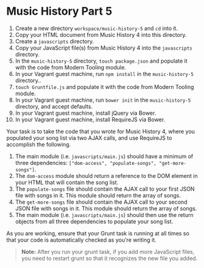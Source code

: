 # Music History Part 5

1. Create a new directory `workspace/music-history-5` and `cd` into it.
1. Copy your HTML document from Music History 4 into this directory.
1. Create a `javascripts` directory.
1. Copy your JavaScript file(s) from Music History 4 into the `javascripts` directory.
1. In the `music-history-5` directory, `touch package.json` and populate it with the code from Modern Tooling module.
1. In your Vagrant guest machine, run `npm install` in the `music-history-5` directory..
1. `touch Gruntfile.js` and populate it with the code from Modern Tooling module.
1. In your Vagrant guest machine, run `bower init` in the `music-history-5` directory, and accept defaults.
1. In your Vagrant guest machine, install jQuery via Bower.
1. In your Vagrant guest machine, install RequireJS via Bower.


Your task is to take the code that you wrote for Music History 4, where you populated your song list via two AJAX calls, and use RequireJS to accomplish the following.

1. The main module (i.e. `javascripts/main.js`) should have a minimum of three dependencies: `["dom-access", "populate-songs", "get-more-songs"]`.
1. The `dom-access` module should return a reference to the DOM element in your HTML that will contain the song list.
1. The `populate-songs` file should contain the AJAX call to your first JSON file with songs in it. This module should return the array of songs.
1. The `get-more-songs` file should contain the AJAX call to your second JSON file with songs in it. This module should return the array of songs.
1. The main module (i.e. `javascripts/main.js`) should then use the return objects from all three dependencies to populate your song list.

As you are working, ensure that your Grunt task is running at all times so that your code is automatically checked as you're writing it.

> **Note:** After you run your grunt task, if you add more JavaScript files, you need to restart grunt so that it recognizes the new file you added.